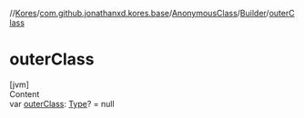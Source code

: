 //[Kores](../../../index.md)/[com.github.jonathanxd.kores.base](../../index.md)/[AnonymousClass](../index.md)/[Builder](index.md)/[outerClass](outer-class.md)



# outerClass  
[jvm]  
Content  
var [outerClass](outer-class.md): [Type](https://docs.oracle.com/javase/8/docs/api/java/lang/reflect/Type.html)? = null  



